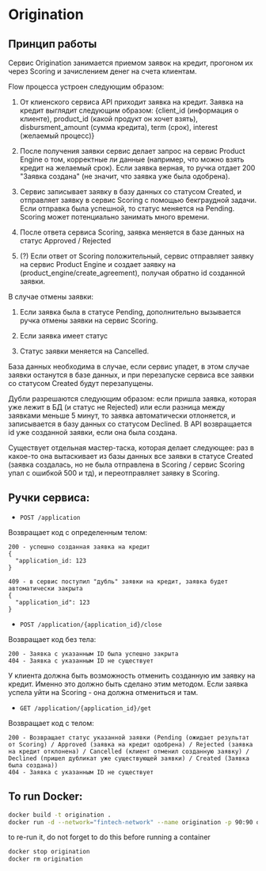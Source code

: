 # Origination

## Принцип работы

Сервис Origination занимается приемом заявок на кредит, прогоном их через Scoring и зачислением денег на счета клиентам.

Flow процесса устроен следующим образом:

1. От клиенского сервиса API приходит заявка на кредит.
    Заявка на кредит выглядит следующим образом: {client_id (информация о клиенте), product_id (какой продукт он хочет взять), disbursment_amount (сумма кредита), term (срок), interest (желаемый процесс)}

2. После получения заявки сервис делает запрос на сервис Product Engine о том, корректные ли данные (например, что можно взять кредит на желаемый срок). Если заявка верная, то ручка отдает 200 "Заявка создана" (не значит, что заявка уже была одобрена).

3. Сервис записывает заявку в базу данных со статусом Created, и отправляет заявку в сервис Scoring с помощью бекграудной задачи. Если отправка была успешной, то статус меняется на Pending. Scoring может потенциально занимать много времени. 

4. После ответа сервиса Scoring, заявка меняется в базе данных на статус Approved / Rejected

5. (?) Если ответ от Scoring положительный, сервис отправляет заявку на сервис Product Engine и создает заявку на  (product_engine/create_agreement), получая обратно id созданной заявки.

В случае отмены заявки:

1. Если заявка была в статусе Pending, дополнительно вызывается ручка отмены заявки на сервис Scoring.

2. Если заявка имеет статус 

3. Статус заявки меняется на Cancelled.

База данных необходима в случае, если сервис упадет, в этом случае заявки останутся в базе данных, и при перезапуске сервиса все заявки со статусом Created будут перезапущены.

Дубли разрешаются следующим образом: если пришла заявка, которая уже лежит в БД (и статус не Rejected) или если разница между заявками меньше 5 минут, то заявка автоматически отлоняется, и записывается в базу данных со статусом Declined. В API возвращается id уже созданной заявки, если она была создана.

Существует отдельная мастер-таска, которая делает следующее: раз в какое-то она вытаскивает из базы данных все заявки в статусе Created (заявка создалась, но не была отправлена в Scoring / сервис Scoring упал с ошибкой 500 и тд), и переотправляет заявку в Scoring. 

## Ручки сервиса:

- `POST /application`

Возвращает код с определенным телом:
```
200 - успешно созданная заявка на кредит
{
  "application_id: 123
}

409 - в сервис поступил "дубль" заявки на кредит, заявка будет автоматически закрыта
{
  "application_id": 123
}
```

- `POST /application/{application_id}/close`

Возвращает код без тела:
```
200 - Заявка с указанным ID была успешно закрыта
404 - Заявка с указанным ID не существует
```
У клиента должна быть возможность отменить созданную им заявку на кредит. Именно это должно быть сделано этим методом. Если заявка успела уйти на Scoring - она должна отмениться и там.

- `GET /application/{application_id}/get`

Возвращает код с телом:
```
200 - Возвращает статус указанной заявки (Pending (ожидает результат от Scoring) / Approved (заявка на кредит одобрена) / Rejected (заявка на кредит отклонена) / Cancelled (клиент отменил созданную заявку) / Declined (пришел дубликат уже существующей заявки) / Created (Заявка была создана))
404 - Заявка с указанным ID не существует
```

## To run Docker:

```bash
docker build -t origination .
docker run -d --network="fintech-network" --name origination -p 90:90 origination
```

to re-run it, do not forget to do this before running a container
```bash
docker stop origination
docker rm origination 
```
